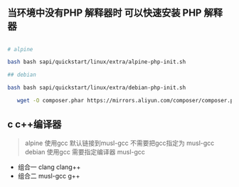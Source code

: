 #

## 当环境中没有PHP 解释器时  可以快速安装 PHP 解释器
```bash

# alpine

bash bash sapi/quickstart/linux/extra/alpine-php-init.sh

## debian

bash bash sapi/quickstart/linux/extra/debian-php-init.sh

```

```bash
   wget -O composer.phar https://mirrors.aliyun.com/composer/composer.phar

```

## c c++编译器

> alpine 使用gcc 默认链接到musl-gcc 不需要把gcc指定为 musl-gcc
> debian 使用gcc 需要指定编译器 musl-gcc

- 组合一 clang clang++
- 组合二 musl-gcc g++

